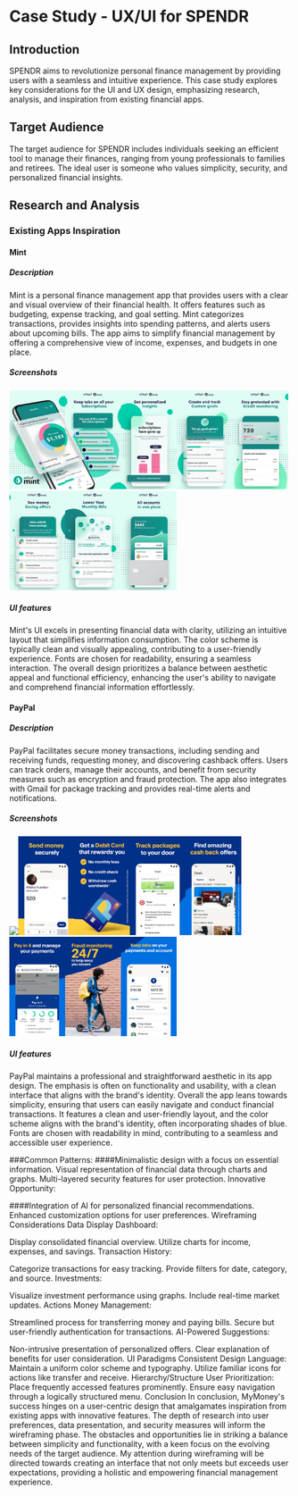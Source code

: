 # Case Study - UX/UI for SPENDR

## Introduction
SPENDR aims to revolutionize personal finance management by providing users with a seamless and intuitive experience. This case study explores key considerations for the UI and UX design, emphasizing research, analysis, and inspiration from existing financial apps.

## Target Audience
The target audience for SPENDR includes individuals seeking an efficient tool to manage their finances, ranging from young professionals to families and retirees. The ideal user is someone who values simplicity, security, and personalized financial insights.

## Research and Analysis

### Existing Apps Inspiration
#### Mint
##### Description
Mint is a personal finance management app that provides users with a clear and visual overview of their financial health. It offers features such as budgeting, expense tracking, and goal setting. Mint categorizes transactions, provides insights into spending patterns, and alerts users about upcoming bills. The app aims to simplify financial management by offering a comprehensive view of income, expenses, and budgets in one place.
##### Screenshots
<img src="/images/mt1.webp" width="100"/><img src="/images/mt2.webp" width="100"/><img src="/images/mt3.webp" width="100"/><img src="/images/mt4.webp" width="100"/><img src="/images/mt5.webp" width="100"/><img src="/images/mt6.webp" width="100"/><img src="/images/mt7.webp" width="100"/><img src="/images/mt8.webp" width="100"/>
##### UI features
Mint's UI excels in presenting financial data with clarity, utilizing an intuitive layout that simplifies information consumption. The color scheme is typically clean and visually appealing, contributing to a user-friendly experience. Fonts are chosen for readability, ensuring a seamless interaction. The overall design prioritizes a balance between aesthetic appeal and functional efficiency, enhancing the user's ability to navigate and comprehend financial information effortlessly.
#### PayPal
##### Description
PayPal facilitates secure money transactions, including sending and receiving funds, requesting money, and discovering cashback offers. Users can track orders, manage their accounts, and benefit from security measures such as encryption and fraud protection. The app also integrates with Gmail for package tracking and provides real-time alerts and notifications.
##### Screenshots
<img src="/images/pp11.webp" width="100"/><img src="/images/pp2.webp" width="100"/><img src="/images/pp3.webp" width="100"/><img src="/images/pp4.webp" width="100"/><img src="/images/pp5.webp" width="100"/><img src="/images/pp6.webp" width="100"/><img src="/images/pp7.webp" width="100"/><img src="/images/pp8.webp" width="100"/>
##### UI features
PayPal maintains a professional and straightforward aesthetic in its app design. The emphasis is often on functionality and usability, with a clean interface that aligns with the brand's identity. Overall the app leans towards simplicity, ensuring that users can easily navigate and conduct financial transactions. It features a clean and user-friendly layout, and the color scheme aligns with the brand's identity, often incorporating shades of blue. Fonts are chosen with readability in mind, contributing to a seamless and accessible user experience.

###Common Patterns:
####Minimalistic design with a focus on essential information.
Visual representation of financial data through charts and graphs.
Multi-layered security features for user protection.
Innovative Opportunity:

####Integration of AI for personalized financial recommendations.
Enhanced customization options for user preferences.
Wireframing Considerations
Data Display
Dashboard:

Display consolidated financial overview.
Utilize charts for income, expenses, and savings.
Transaction History:

Categorize transactions for easy tracking.
Provide filters for date, category, and source.
Investments:

Visualize investment performance using graphs.
Include real-time market updates.
Actions
Money Management:

Streamlined process for transferring money and paying bills.
Secure but user-friendly authentication for transactions.
AI-Powered Suggestions:

Non-intrusive presentation of personalized offers.
Clear explanation of benefits for user consideration.
UI Paradigms
Consistent Design Language:
Maintain a uniform color scheme and typography.
Utilize familiar icons for actions like transfer and receive.
Hierarchy/Structure
User Prioritization:
Place frequently accessed features prominently.
Ensure easy navigation through a logically structured menu.
Conclusion
In conclusion, MyMoney's success hinges on a user-centric design that amalgamates inspiration from existing apps with innovative features. The depth of research into user preferences, data presentation, and security measures will inform the wireframing phase. The obstacles and opportunities lie in striking a balance between simplicity and functionality, with a keen focus on the evolving needs of the target audience. My attention during wireframing will be directed towards creating an interface that not only meets but exceeds user expectations, providing a holistic and empowering financial management experience.
